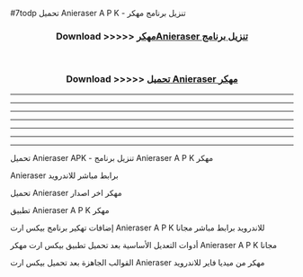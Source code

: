 #7todp تحميل Anieraser  A P K - تنزيل برنامج مهكر



<div align="center">
<h3>Download >>>>> <a href="https://runaway1.web.app/?sq=Anieraser ">مهكرAnieraser  تنزيل برنامج</a></h3><br>

<h3>Download >>>>> <a href="https://runaway1.web.app/?sq=Anieraser ">تحميل Anieraser  مهكر</a></h3>
</div>


----------------------------------------------------------

----------------------------------------------------------

----------------------------------------------------------

----------------------------------------------------------

----------------------------------------------------------

----------------------------------------------------------

----------------------------------------------------------

تحميل Anieraser  APK - تنزيل برنامج Anieraser  A P K مهكر

Anieraser  برابط مباشر للاندرويد

تحميل Anieraser  مهكر اخر اصدار

تطبيق Anieraser  A P K مهكر

إضافات تهكير برنامج بيكس ارت Anieraser  A P K للاندرويد برابط مباشر مجانا

أدوات التعديل الأساسية بعد تحميل تطبيق بيكس ارت مهكر Anieraser  A P K مجانا

القوالب الجاهزة بعد تحميل بيكس ارت Anieraser  مهكر من ميديا فاير للاندرويد


